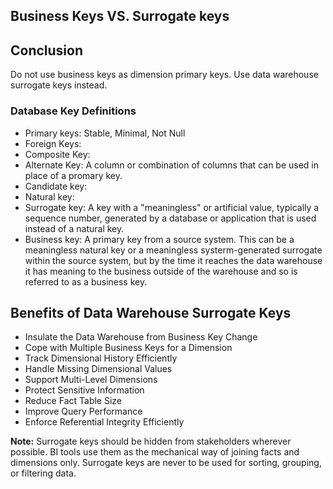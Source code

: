 ## Business Keys VS. Surrogate keys

## Conclusion
Do not use business keys as dimension primary keys. Use data warehouse surrogate keys instead.


### Database Key Definitions

- Primary keys: Stable, Minimal, Not Null
- Foreign Keys:
- Composite Key:
- Alternate Key: A column or combination of columns that can be used in place of a promary key.
- Candidate key:
- Natural key:
- Surrogate key: A key with a "meaningless" or artificial value, typically a sequence number, generated by a database or application that is used instead of a natural key.
- Business key: A primary key from a source system. This can be a meaningless natural key or a meaningless systerm-generated  surrogate within the source system, but by the time it reaches the data warehouse it has meaning to the business outside of the warehouse and so is referred to as a business key.

## Benefits of Data Warehouse Surrogate Keys
- Insulate the Data Warehouse from Business Key Change
- Cope with Multiple Business Keys for a Dimension
- Track Dimensional History Efficiently
- Handle Missing Dimensional Values
- Support Multi-Level Dimensions
- Protect Sensitive Information
- Reduce Fact Table Size
- Improve Query Performance
- Enforce Referential Integrity Efficiently


__Note:__
Surrogate keys should be hidden from stakeholders wherever possible. BI tools use them as the mechanical way of joining facts and dimensions only. Surrogate keys are never to be used for sorting, grouping, or filtering data.
